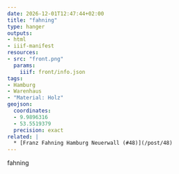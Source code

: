 ```yaml
---
date: 2026-12-01T12:47:44+02:00
title: "fahning"
type: hanger
outputs:
- html
- iiif-manifest
resources:
- src: "front.png"
  params:
    iiif: front/info.json
tags:
- Hamburg
- Warenhaus
- "Material: Holz"
geojson:
  coordinates:
  - 9.9896316
  - 53.5519379
  precision: exact
related: |
  * [Franz Fahning Hamburg Neuerwall (#48)](/post/48)
---
```

fahning
